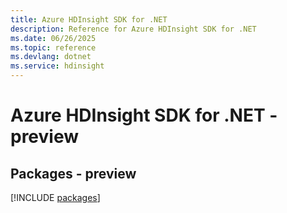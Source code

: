 ```yaml
---
title: Azure HDInsight SDK for .NET
description: Reference for Azure HDInsight SDK for .NET
ms.date: 06/26/2025
ms.topic: reference
ms.devlang: dotnet
ms.service: hdinsight
---
```

# Azure HDInsight SDK for .NET - preview
## Packages - preview
[!INCLUDE [packages](hdinsight-index.md)]